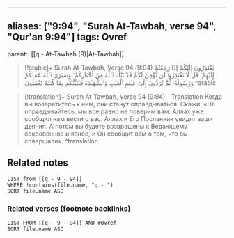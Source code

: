 
---
aliases: ["9:94", "Surah At-Tawbah, verse 94", "Qur'an 9:94"]
tags: Qvref
---

parent:: [[q - At-Tawbah (9)|At-Tawbah]]

> [!arabic]+ Surah At-Tawbah, Verse 94 (9:94)
> <span class="quran-arabic">يَعْتَذِرُونَ إِلَيْكُمْ إِذَا رَجَعْتُمْ إِلَيْهِمْ ۚ قُل لَّا تَعْتَذِرُوا۟ لَن نُّؤْمِنَ لَكُمْ قَدْ نَبَّأَنَا ٱللَّهُ مِنْ أَخْبَارِكُمْ ۚ وَسَيَرَى ٱللَّهُ عَمَلَكُمْ وَرَسُولُهُۥ ثُمَّ تُرَدُّونَ إِلَىٰ عَـٰلِمِ ٱلْغَيْبِ وَٱلشَّهَـٰدَةِ فَيُنَبِّئُكُم بِمَا كُنتُمْ تَعْمَلُونَ</span>
^arabic

> [!translation]+ Surah At-Tawbah, Verse 94 (9:94) - Translation
> Когда вы возвратитесь к ним, они станут оправдываться. Скажи: «Не оправдывайтесь, мы все равно не поверим вам. Аллах уже сообщил нам вести о вас. Аллах и Его Посланник увидят ваши деяния. А потом вы будете возвращены к Ведающему сокровенное и явное, и Он сообщит вам о том, что вы совершали».
^translation



## Related notes
```dataview
LIST from [[q - 9 - 94]]
WHERE !contains(file.name, "q - ")
SORT file.name ASC
```

### Related verses (footnote backlinks)
```dataview
LIST FROM [[q - 9 - 94]] AND #Qvref
SORT file.name ASC
```


